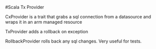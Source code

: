 #Scala Tx Provider

CxProvider is a trait that grabs a sql connection from a datasource and wraps it in an arm managed resource

TxProvider adds a rollback on exception

RollbackProvider rolls back any sql changes. Very useful for tests.